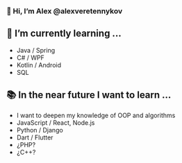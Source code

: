 ### 👋 Hi, I’m Alex @alexveretennykov
## 🌱 I’m currently learning ...
- Java / Spring
- C# / WPF
- Kotlin / Android
- SQL
## :books: In the near future I want to learn ...
- I want to deepen my knowledge of OOP and algorithms
- JavaScript / React, Node.js
- Python / Django
- Dart / Flutter
- ¿PHP?
- ¿C++?

<!---
alexveretennykov/alexveretennykov is a ✨ special ✨ repository because its `README.md` (this file) appears on your GitHub profile.
You can click the Preview link to take a look at your changes.
--->
